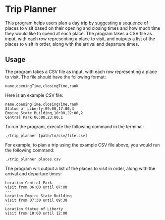 # Trip Planner

This program helps users plan a day trip by suggesting a sequence of places to visit based on their opening and closing times and how much time they would like to spend at each place. The program takes a CSV file as input, with each row representing a place to visit, and outputs a list of the places to visit in order, along with the arrival and departure times.

## Usage
The program takes a CSV file as input, with each row representing a place to visit. The file should have the following format:
```
name,openingTime,closingTime,rank
```
Here is an example CSV file:
```
name,openingTime,closingTime,rank
Statue of Liberty,09:00,17:00,3
Empire State Building,10:00,22:00,2
Central Park,06:00,23:00,1

```

To run the program, execute the following command in the terminal:

```
./trip_planner [path/to/csv/file.csv]
```

For example, to plan a trip using the example CSV file above, you would run the following command:

```
./trip_planner places.csv
```

The program will output a list of the places to visit in order, along with the arrival and departure times:

```
Location Central Park
visit from 06:00 until 07:00
---
Location Empire State Building
visit from 07:30 until 09:30
---
Location Statue of Liberty
visit from 10:00 until 12:00
```
